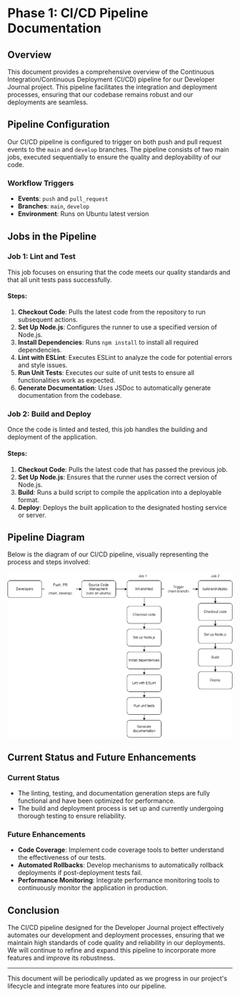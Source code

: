 # Phase 1: CI/CD Pipeline Documentation

## Overview
This document provides a comprehensive overview of the Continuous Integration/Continuous Deployment (CI/CD) pipeline for our Developer Journal project. This pipeline facilitates the integration and deployment processes, ensuring that our codebase remains robust and our deployments are seamless.

## Pipeline Configuration
Our CI/CD pipeline is configured to trigger on both push and pull request events to the `main` and `develop` branches. The pipeline consists of two main jobs, executed sequentially to ensure the quality and deployability of our code.

### Workflow Triggers
- **Events**: `push` and `pull_request`
- **Branches**: `main`, `develop`
- **Environment**: Runs on Ubuntu latest version

## Jobs in the Pipeline

### Job 1: Lint and Test
This job focuses on ensuring that the code meets our quality standards and that all unit tests pass successfully.

#### Steps:
1. **Checkout Code**: Pulls the latest code from the repository to run subsequent actions.
2. **Set Up Node.js**: Configures the runner to use a specified version of Node.js.
3. **Install Dependencies**: Runs `npm install` to install all required dependencies.
4. **Lint with ESLint**: Executes ESLint to analyze the code for potential errors and style issues.
5. **Run Unit Tests**: Executes our suite of unit tests to ensure all functionalities work as expected.
6. **Generate Documentation**: Uses JSDoc to automatically generate documentation from the codebase.

### Job 2: Build and Deploy
Once the code is linted and tested, this job handles the building and deployment of the application.

#### Steps:
1. **Checkout Code**: Pulls the latest code that has passed the previous job.
2. **Set Up Node.js**: Ensures that the runner uses the correct version of Node.js.
3. **Build**: Runs a build script to compile the application into a deployable format.
4. **Deploy**: Deploys the built application to the designated hosting service or server.

## Pipeline Diagram
Below is the diagram of our CI/CD pipeline, visually representing the process and steps involved:

![CI/CD Pipeline Phase 1 Diagram](phase1.drawio.png)

## Current Status and Future Enhancements
### Current Status
- The linting, testing, and documentation generation steps are fully functional and have been optimized for performance.
- The build and deployment process is set up and currently undergoing thorough testing to ensure reliability.

### Future Enhancements
- **Code Coverage**: Implement code coverage tools to better understand the effectiveness of our tests.
- **Automated Rollbacks**: Develop mechanisms to automatically rollback deployments if post-deployment tests fail.
- **Performance Monitoring**: Integrate performance monitoring tools to continuously monitor the application in production.

## Conclusion
The CI/CD pipeline designed for the Developer Journal project effectively automates our development and deployment processes, ensuring that we maintain high standards of code quality and reliability in our deployments. We will continue to refine and expand this pipeline to incorporate more features and improve its robustness.

---

This document will be periodically updated as we progress in our project's lifecycle and integrate more features into our pipeline.
